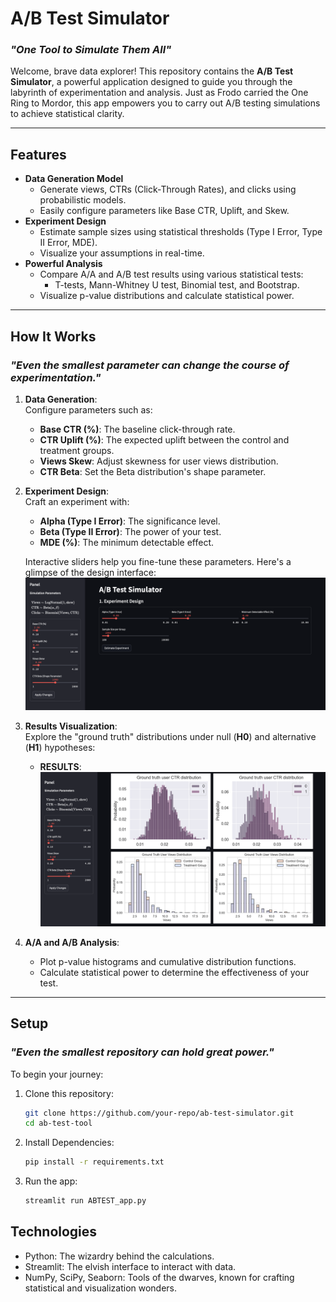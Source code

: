 # **A/B Test Simulator**
### _"One Tool to Simulate Them All"_

Welcome, brave data explorer! This repository contains the **A/B Test Simulator**, a powerful application designed to guide you through the labyrinth of experimentation and analysis. Just as Frodo carried the One Ring to Mordor, this app empowers you to carry out A/B testing simulations to achieve statistical clarity.

---

## **Features**
-  **Data Generation Model**
    - Generate views, CTRs (Click-Through Rates), and clicks using probabilistic models.
    - Easily configure parameters like Base CTR, Uplift, and Skew.
-  **Experiment Design**
    - Estimate sample sizes using statistical thresholds (Type I Error, Type II Error, MDE).
    - Visualize your assumptions in real-time.
-  **Powerful Analysis**
    - Compare A/A and A/B test results using various statistical tests:
        - T-tests, Mann-Whitney U test, Binomial test, and Bootstrap.
    - Visualize p-value distributions and calculate statistical power.

---

## **How It Works**
### _"Even the smallest parameter can change the course of experimentation."_

1. **Data Generation**:  
    Configure parameters such as:
    - **Base CTR (%)**: The baseline click-through rate.
    - **CTR Uplift (%)**: The expected uplift between the control and treatment groups.
    - **Views Skew**: Adjust skewness for user views distribution.
    - **CTR Beta**: Set the Beta distribution's shape parameter.


2. **Experiment Design**:  
    Craft an experiment with:
    - **Alpha (Type I Error)**: The significance level.
    - **Beta (Type II Error)**: The power of your test.
    - **MDE (%)**: The minimum detectable effect.

    Interactive sliders help you fine-tune these parameters. Here's a glimpse of the design interface:  
    ![Experiment Design Panel](./images/a.png)

3. **Results Visualization**:  
    Explore the "ground truth" distributions under null (**H0**) and alternative (**H1**) hypotheses:
    - **RESULTS**:  
        ![CTR Distribution](./images/b.png)


4. **A/A and A/B Analysis**:  
    - Plot p-value histograms and cumulative distribution functions.
    - Calculate statistical power to determine the effectiveness of your test.

---

## **Setup**
### _"Even the smallest repository can hold great power."_

To begin your journey:
1. Clone this repository:
   ```bash
   git clone https://github.com/your-repo/ab-test-simulator.git
   cd ab-test-tool

2. Install Dependencies:
   ```bash
   pip install -r requirements.txt

3. Run the app:
   ```bash
   streamlit run ABTEST_app.py

## **Technologies**

- Python: The wizardry behind the calculations.
- Streamlit: The elvish interface to interact with data.
- NumPy, SciPy, Seaborn: Tools of the dwarves, known for crafting statistical and visualization wonders.
   
   
